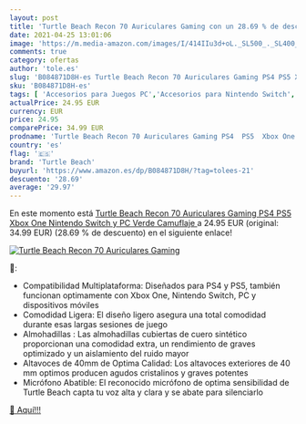 ```yaml
---
layout: post
title: 'Turtle Beach Recon 70 Auriculares Gaming con un 28.69 % de descuento'
date: 2021-04-25 13:01:06
image: 'https://m.media-amazon.com/images/I/414IIu3d+oL._SL500_._SL400_.jpg'
comments: true
category: ofertas
author: 'tole.es'
slug: 'B084871D8H-es Turtle Beach Recon 70 Auriculares Gaming PS4 PS5 Xbox One...'
sku: 'B084871D8H-es'
tags: [ 'Accesorios para Juegos PC','Accesorios para Nintendo Switch','Accesorios para PlayStation 4','Accesorios para Xbox One','Auriculares gaming con micrófono para PlayStation 4','Auriculares gaming para Nintendo Switch','Auriculares gaming para PC','Auriculares gaming para Xbox One','Hardware y juegos para Nintendo Switch','Hardware y juegos para PlayStation 4','Hardware y juegos para Xbox One','Juegos y Accesorios para PC','Videojuegos','nintendo','ps4','ps5','turtle beach','xbox', ]
actualPrice: 24.95 EUR
currency: EUR
price: 24.95
comparePrice: 34.99 EUR
prodname: 'Turtle Beach Recon 70 Auriculares Gaming PS4  PS5  Xbox One  Nintendo Switch y PC  Verde  Camuflaje '
country: 'es'
flag: '🇪🇸'
brand: 'Turtle Beach'
buyurl: 'https://www.amazon.es/dp/B084871D8H/?tag=tolees-21'
descuento: '28.69'
average: '29.97'
---
```


En este momento está [Turtle Beach Recon 70 Auriculares Gaming PS4  PS5  Xbox One  Nintendo Switch y PC  Verde  Camuflaje ](https://www.amazon.es/dp/B084871D8H/?tag=tolees-21) a 24.95 EUR (original: 34.99 EUR) (28.69 %  de descuento) en el siguiente enlace!

[![Turtle Beach Recon 70 Auriculares Gaming](https://m.media-amazon.com/images/I/414IIu3d+oL._SL500_._SL400_.jpg)](https://www.amazon.es/dp/B084871D8H/?tag=tolees-21)

🔎:

- Compatibilidad Multiplataforma: Diseñados para PS4 y PS5, también funcionan optimamente con Xbox One, Nintendo Switch, PC y dispositivos móviles
- Comodidad Ligera: El diseño ligero asegura una total comodidad durante esas largas sesiones de juego
- Almohadillas : Las almohadillas cubiertas de cuero sintético proporcionan una comodidad extra, un rendimiento de graves optimizado y un aislamiento del ruido mayor
- Altavoces de 40mm de Optima Calidad: Los altavoces exteriores de 40 mm optimos producen agudos cristalinos y graves potentes
- Micrófono Abatible: El reconocido micrófono de optima sensibilidad de Turtle Beach capta tu voz alta y clara y se abate para silenciarlo

[🛒 Aquí!!!](https://www.amazon.es/dp/B084871D8H/?tag=tolees-21)

